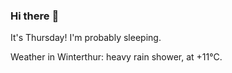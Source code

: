 ### Hi there :wave:

It's Thursday! I'm probably sleeping.

Weather in Winterthur: heavy rain shower, at +11°C.
